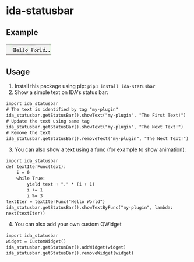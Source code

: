 # ida-statusbar

## Example

![showTextByFunc](resources/showTextByFunc.gif)

## Usage

1. Install this package using pip: `pip3 install ida-statusbar`
2. Show a simple text on IDA's status bar:
```
import ida_statusbar
# The text is identified by tag "my-plugin"
ida_statusbar.getStatusBar().showText("my-plugin", "The First Text!")
# Update the text using same tag
ida_statusbar.getStatusBar().showText("my-plugin", "The Next Text!")
# Remove the text
ida_statusbar.getStatusBar().removeText("my-plugin", "The Next Text!")
```
3. You can also show a text using a func (for example to show animation):
```
import ida_statusbar
def textIterFunc(text):
    i = 0
    while True:
        yield text + "." * (i + 1)
        i += 1
        i %= 3
textIter = textIterFunc("Hello World")
ida_statusbar.getStatusBar().showTextByFunc("my-plugin", lambda: next(textIter))
```
4. You can also add your own custom QWidget
```
import ida_statusbar
widget = CustomWidget()
ida_statusbar.getStatusBar().addWidget(widget)
ida_statusbar.getStatusBar().removeWidget(widget)
```